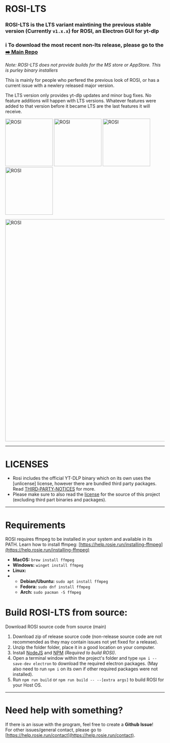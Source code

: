 # ROSI-LTS
### ROSI-LTS is the LTS variant maintining the previous stable version (Currently `v1.x.x`) for ROSI, an Electron GUI for yt-dlp

### ℹ️ To download the most recent non-lts release, please go to the [➡️ Main Repo](https://github.com/BurntToasters/ROSI)

*Note: ROSI-LTS does not provide builds for the MS store or AppStore. This is purley binary installers*

This is mainly for people who perfered the previous look of ROSI, or has a current issue with a newlery released major version.

The LTS version only provides yt-dlp updates and minor bug fixes. No feature additions will happen with LTS versions. Whatever features were added to that version before it became LTS are the last features it will receive.

[<img width="150" alt="ROSI" src="https://prod.rosie.run/img/download-for-windows.png"/>](https://github.com/BurntToasters/ROSI-LTS/releases/latest/download/ROSI-Windows-x64.exe) [<img width="150" alt="ROSI" src="https://prod.rosie.run/img/download-for-windows-arm64.png"/>](https://github.com/BurntToasters/ROSI-LTS/releases/latest/download/ROSI-Windows-arm64.exe) [<img width="150" alt="ROSI" src="https://prod.rosie.run/img/download-for-macos.png"/>](https://github.com/BurntToasters/ROSI-LTS/releases/latest/download/ROSI-MacOS-universal.dmg) [<img width="150" alt="ROSI" src="https://prod.rosie.run/img/download-for-linux.png"/>](https://github.com/BurntToasters/ROSI-LTS/releases/latest)

<img width="700" alt="ROSI" src="https://github.com/user-attachments/assets/52694114-57a3-487e-837b-6bf5d4960ba3" />

___

# LICENSES

- Rosi includes the official YT-DLP binary which on its own uses the [unlicense] license, however there are bundled third party packages. Read [THIRD‑PARTY‑NOTICES](THIRD‑PARTY‑NOTICES.md) for more.
- Please make sure to also read the [license](LICENSE) for the source of this project (excluding third part binaries and packages).

___

# Requirements

ROSI requires ffmpeg to be installed in your system and available in its PATH.
Learn how to install ffmpeg: [https://help.rosie.run/installing-ffmpeg](https://help.rosie.run/installing-ffmpeg)

- **MacOS:** `brew install ffmpeg`
- **Windows:** `winget install ffmpeg`
- **Linux:** 
- - **Debian/Ubuntu:** `sudo apt install ffmpeg`
  - **Fedora:** `sudo dnf install ffmpeg`
  - **Arch:** `sudo pacman -S ffmpeg`

# Build ROSI-LTS from source:

Download ROSI source code from source (main)
1) Download zip of release source code (non-release source code are not recommended as they may contain issues not yet fixed for a release).
2) Unzip the folder folder, place it in a good location on your computer.
3) Install [NodeJS](https://nodejs.org/en/download) and [NPM](https://docs.npmjs.com/downloading-and-installing-node-js-and-npm) *(Required to build ROSI)*.
4) Open a terminal window within the project's folder and type `npm i --save-dev electron` to download the required electron packages. (May also need to run `npm i` on its own if other required packages were not installed).
5) Run `npm run build` or `npm run build -- --[extra args]` to build ROSI for your Host OS.

___

# Need help with something?

If there is an issue with the program, feel free to create a **Github Issue**!  
For other issues/general contact, please go to [https://help.rosie.run/contact](https://help.rosie.run/contact).
